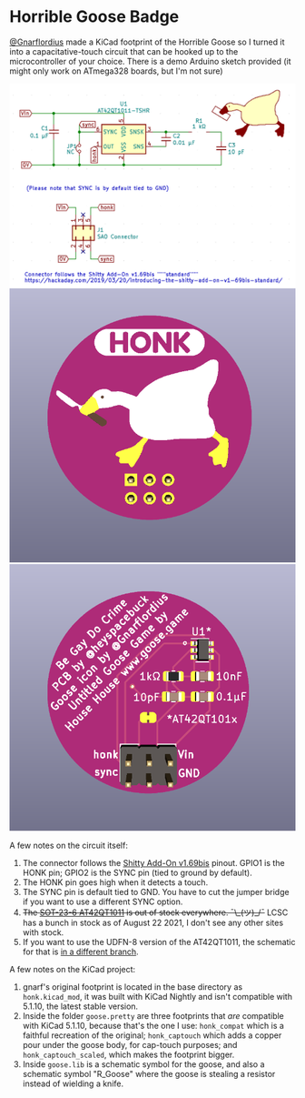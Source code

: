 # Horrible Goose Badge

[@Gnarflordius](https://twitter.com/Gnarflordius) made a KiCad footprint of the Horrible Goose so I turned it into a capacitative-touch circuit that can be hooked up to the microcontroller of your choice. There is a demo Arduino sketch provided (it might only work on ATmega328 boards, but I'm not sure)

![schematic](schematic.png)
![front render](front.png)
![back render](back.png)

A few notes on the circuit itself:
1. The connector follows the [Shitty Add-On v1.69bis](https://hackaday.com/2019/03/20/introducing-the-shitty-add-on-v1-69bis-standard/) pinout. GPIO1 is the HONK pin; GPIO2 is the SYNC pin (tied to ground by default).
1. The HONK pin goes high when it detects a touch.
1. The SYNC pin is default tied to GND. You have to cut the jumper bridge if you want to use a different SYNC option.
1. <s>The [SOT-23-6 AT42QT1011](https://www.microchip.com/wwwproducts/en/AT42QT1011) is out of stock everywhere. ¯\\\_(ツ)_/¯</s> LCSC has a bunch in stock as of August 22 2021, I don't see any other sites with stock.
1. If you want to use the UDFN-8 version of the AT42QT1011, the schematic for that is [in a different branch](https://github.com/heyspacebuck/kicad_goose/tree/8-udfn).

A few notes on the KiCad project:
1. gnarf's original footprint is located in the base directory as `honk.kicad_mod`, it was built with KiCad Nightly and isn't compatible with 5.1.10, the latest stable version.
1. Inside the folder `goose.pretty` are three footprints that _are_ compatible with KiCad 5.1.10, because that's the one I use: `honk_compat` which is a faithful recreation of the original; `honk_captouch` which adds a copper pour under the goose body, for cap-touch purposes; and `honk_captouch_scaled`, which makes the footprint bigger.
1. Inside `goose.lib` is a schematic symbol for the goose, and also a schematic symbol "R_Goose" where the goose is stealing a resistor instead of wielding a knife.
